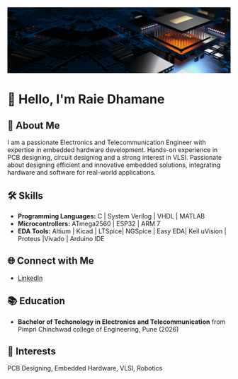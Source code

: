 <img src="https://raw.githubusercontent.com/embeddedalpha/embeddedalpha/refs/heads/master/python-blogn-banner2.png">


# 👋 Hello, I'm Raie Dhamane

## 🚀 About Me  
I am a passionate Electronics and Telecommunication Engineer with expertise in embedded hardware development. Hands-on experience in PCB designing, circuit designing and a strong interest in VLSI. Passionate about designing efficient and innovative embedded solutions, integrating hardware and software for real-world applications.

## 🛠️ Skills
- **Programming Languages:** C | System Verilog | VHDL | MATLAB
- **Microcontrollers:** ATmega2560 | ESP32 | ARM 7
- **EDA Tools:** Altium | Kicad | LTSpice| NGSpice | Easy EDA| Keil uVision | Proteus |Vivado | Arduino IDE 

## 🌐 Connect with Me
- [LinkedIn](https://www.linkedin.com/in/raie04/)

## 📚 Education
- **Bachelor of Techonology in Electronics and Telecommunication** from Pimpri Chinchwad college of Engineering, Pune (2026)


## 🌱 Interests
PCB Designing, Embedded Hardware, VLSI, Robotics



<br />

<br />
